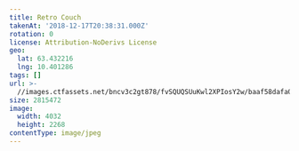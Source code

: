 ```yaml
---
title: Retro Couch
takenAt: '2018-12-17T20:38:31.000Z'
rotation: 0
license: Attribution-NoDerivs License
geo:
  lat: 63.432216
  lng: 10.401286
tags: []
url: >-
  //images.ctfassets.net/bncv3c2gt878/fvSQUQSUuKwl2XPIosY2w/baaf58dafa035c01e1eaa6df5a2173de/retro-couch_45635728774_o
size: 2815472
image:
  width: 4032
  height: 2268
contentType: image/jpeg
---
```



